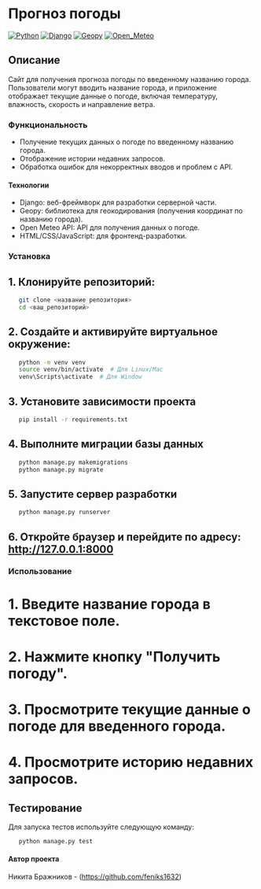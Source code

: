 # Прогноз погоды
[![Python](https://img.shields.io/badge/-Python-464646?style=flat-square&logo=Python)](https://www.python.org/)
[![Django](https://img.shields.io/badge/-Django-464646?style=flat-square&logo=Django)](https://www.djangoproject.com/)
[![Geopy](https://img.shields.io/badge/-Geopy-464646?style=flat-square&logo=Geopy)](https://geopy.readthedocs.io/en/stable/index.html)
[![Open_Meteo](https://img.shields.io/badge/-Open_meteo-464646?style=flat-square&logo=Open_meteo)](https://open-meteo.com/)
## Описание
Сайт для получения прогноза погоды по введенному названию города. Пользователи могут вводить название города, и приложение отображает текущие данные о погоде, включая температуру, влажность, скорость и направление ветра.

### Функциональность

- Получение текущих данных о погоде по введенному названию города.
- Отображение истории недавних запросов.
- Обработка ошибок для некорректных вводов и проблем с API.

#### Технологии

- Django: веб-фреймворк для разработки серверной части.
- Geopy: библиотека для геокодирования (получения координат по названию города).
- Open Meteo API: API для получения данных о погоде.
- HTML/CSS/JavaScript: для фронтенд-разработки.

### Установка

## 1. Клонируйте репозиторий:

```bash
   git clone <название репозитория>
   cd <ваш_репозиторий>
```

## 2. Создайте и активируйте виртуальное окружение:
```bash
   python -m venv venv
   source venv/bin/activate  # Для Linux/Mac
   venv\Scripts\activate  # Для Window
```

## 3. Установите зависимости проекта
```bash
   pip install -r requirements.txt
```

## 4. Выполните миграции базы данных
```bash
   python manage.py makemigrations
   python manage.py migrate
```

## 5. Запустите сервер разработки
```bash
   python manage.py runserver
```

## 6. Откройте браузер и перейдите по адресу: http://127.0.0.1:8000

### Использование
# 1. Введите название города в текстовое поле.
# 2. Нажмите кнопку "Получить погоду".
# 3. Просмотрите текущие данные о погоде для введенного города.
# 4. Просмотрите историю недавних запросов.

## Тестирование
Для запуска тестов используйте следующую команду:
```bash
   python manage.py test
```

#### Автор проекта

Никита Бражников - (https://github.com/feniks1632)
